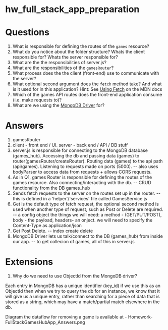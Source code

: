 # hw_full_stack_app_preparation

# Questions

1. What is responsible for defining the routes of the `games` resource?
2. What do you notice about the folder structure?  Whats the client responsible for? Whats the server responsible for?
3. What are the the responsibilities of server.js?
4. What are the responsibilities of the `gamesRouter`?
5. What process does the the client (front-end) use to communicate with the server?
6. What optional second argument does the `fetch` method take? And what is it used for in this application? Hint: See [Using Fetch](https://developer.mozilla.org/en-US/docs/Web/API/Fetch_API/Using_Fetch) on the MDN docs
7. Which of the games API routes does the front-end application consume (i.e. make requests to)?
8. What are we using the [MongoDB Driver](http://mongodb.github.io/node-mongodb-native/) for?

# Answers

1. gamesRouter
2. client - front end / UI. server - back end / API / DB stuff
3. server.js is responsible for connecting to the MongoDB database (games_hub). Accessing the db and passing data (games) to router(gamesRouter/createRouter). Routing data (games) to the api path (api/games). Listening to requests made on ports (5000). -- also uses bodyParser to access data from requests + allows CORS requests.
4. As in Q1, games Router is responsible for defining the routes of the games resource. Also connecting/interacting with the db.  -- CRUD functionality from the DB games_hub
5. Sends fetch requests to the server on the routes set up in the router.  -- this is defined in a 'helper'/'services' file called GamesService.js
6. Get is the default type of fetch request, the optional second method is used when another type of request, such as Post or Delete are required.  -- a config object the things we will need: a method - (GET/PUT/POST), body - the payload, headers- an onject. we will need to specify the Content-Type as application/json
7. Get Post Delete. -- index create delete
8. MongoDB Driver lets us talk/connect to the DB (games_hub) from inside our app. -- to get collecion of games, all of this in server.js

# Extensions

1. Why do we need to use ObjectId from the MongoDB driver?

 Each entry in MongoDB has a unique identifier (key_id) if we use this as an ObjectId then when we try to query the db for an instance, we know that it will give us a unique entry, rather than searching for a piece of data that is stored as a string, which may have a match/partial match elsewhere in the db.


Diagram the dataflow for removing a game is available at - Homework-FullStackGamesHubApp_Answers.png
